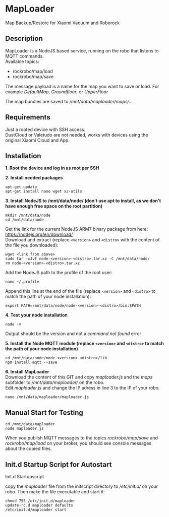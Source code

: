 # MapLoader
Map Backup/Restore for Xiaomi Vacuum and Roborock

## Description
MapLoader is a NodeJS based service, running on the robo that listens to MQTT commands.\
Available topics:
* rockrobo/map/load
* rockrobo/map/save

The message payload is a name for the map you want to save or load.
For example _DefaultMap_, _Groundfloor_, or _UpperFloor_

The map bundles are saved to _/mnt/data/maploader/maps/..._

## Requirements
Just a rooted device with SSH access.\
DustCloud or Valetudo are not needed, works with devices using the original Xiaomi Cloud and App.

## Installation
**1. Root the device and log in as root per SSH**

**2. Install needed packages**
```
apt-get update
apt-get install nano wget xz-utils
```
**3. Install NodeJS to /mnt/data/node/ (don't use apt to install, as we don't have enough free space on the root partition)**
```
mkdir /mnt/data/node
cd /mnt/data/node
```
Get the link for the current NodeJS ARM7 binary package from here: https://nodejs.org/en/download/ \
Download and extract (replace `<version>` and `<distro>` with the content of the file you downloaded):
```
wget <link from above>
sudo tar -xJvf node-<version>-<distro>.tar.xz -C /mnt/data/node/
rm node-<version>-<distro>.tar.xz
```
Add the NodeJS path to the profile of the root user:
```
nano ~/.profile
```
Append this line at the end of the file (replace `<version>` and `<distro>` to match the path of your node installation):
```
export PATH=/mnt/data/node/node-<version>-<distro>/bin:$PATH
```
**4. Test your node installation**
```
node -v
```
Output should be the version and not a _command not found_ error
  
**5. Install the Node MQTT module (replace `<version>` and `<distro>` to match the path of your node installation)**
```
cd /mnt/data/node/node-<version>-<distro>/lib
npm install mqtt --save
```
**6. Install MapLoader**\
Download the content of this GIT and copy _maploader.js_ and the _maps_ subfolder to _/mnt/data/maploader/_ on the robo.\
Edit _maploader.js_ and change the IP adress in line 3 to the IP of your robo.
```
nano /mnt/data/maploader/maploader.js
```

## Manual Start for Testing
```
cd /mnt/data/maploader
node maploader.js
```
When you publish MQTT messages to the topics _rockrobo/map/save_ and _rockrobo/map/load_ on your broker,
you should see console messages about the copied files. 

## Init.d Startup Script for Autostart
Init.d Startupscript

copy the _maploader_ file from the initscript directory to _/etc/init.d/_ on your robo. 
Then make the file executable and start it:

```
chmod 755 /etc/init.d/maploader
update-rc.d maploader defaults
/etc/init.d/maploader start
```
